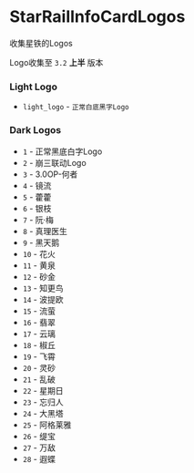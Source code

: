 # StarRailInfoCardLogos

收集星铁的Logos

Logo收集至 `3.2` **上半** 版本 

### Light Logo
- `light_logo` - `正常白底黑字Logo`

### Dark Logos
- `1` - 正常黑底白字Logo
- `2` - 崩三联动Logo
- `3` - 3.0OP-何者
- `4` - 镜流
- `5` - 藿藿
- `6` - 银枝
- `7` - 阮·梅
- `8` - 真理医生
- `9` - 黑天鹅
- `10` - 花火
- `11` - 黄泉
- `12` - 砂金
- `13` - 知更鸟
- `14` - 波提欧
- `15` - 流萤
- `16` - 翡翠
- `17` - 云璃
- `18` - 椒丘
- `19` - 飞霄
- `20` - 灵砂
- `21` - 乱破
- `22` - 星期日
- `23` - 忘归人
- `24` - 大黑塔
- `25` - 阿格莱雅
- `26` - 缇宝
- `27` - 万敌
- `28` - 遐蝶